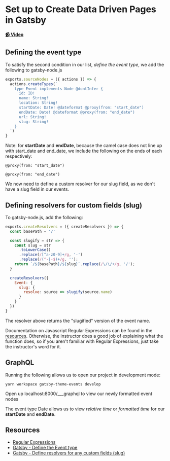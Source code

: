 # Set up to Create Data Driven Pages in Gatsby

**[📹 Video](https://egghead.io/lessons/gatsby-set-up-to-create-data-driven-pages-in-gatsby)**

## Defining the event type
To satisfy the second condition in our list, *define the event type*, we add the following to gatsby-node.js
```javascript
exports.sourceNodes = ({ actions }) => {
  actions.createTypes(`
    type Event implements Node @dontInfer {
      id: ID!
      name: String!
      location: String!
      startDate: Date! @dateformat @proxy(from: "start_date")
      endDate: Date! @dateformat @proxy(from: "end_date")
      url: String!
      slug: String!
    }
  `)
}
```

Note: for **startDate** and **endDate**, because the camel case does not line up with start_date and end_date, we include the following on the ends of each respectively:
```
@proxy(from: "start_date")
```
```
@proxy(from: "end_date")
```

We now need to define a custom resolver for our slug field, as we don't have a slug field in our events.

## Defining resolvers for custom fields (slug)
To gatsby-node.js, add the following:
```javascript
exports.createResolvers = ({ createResolvers }) => {
  const basePath = '/'

  const slugify = str => {
    const slug = str
      .toLowerCase()
      .replace(/[^a-z0-9]+/g, '-')
      .replace(/(^-|-$)+/g, '');
    return `/${basePath}/${slug}`.replace(/\/\/+/g, '/');
  }

  createResolvers({
    Event: {
      slug: {
        resolve: source => slugify(source.name)
      }
    }
  })
}
```

The resolver above returns the "slugified" version of the event name.

Documentation on Javascript Regular Expressions can be found in the [resources](https://developer.mozilla.org/en-US/docs/Web/JavaScript/Guide/Regular_Expressions). Otherwise, the instructor does a good job of explaining what the function does, so if you aren't familiar with Regular Expressions, just take the instructor's word for it.

## GraphQL
Running the following allows us to open our project in development mode:
```
yarn workspace gatsby-theme-events develop
```
Open up localhost:8000/\_\_\_graphql to view our newly formatted event nodes

The event type Date allows us to view *relative time* or *formatted time* for our **startDate** and **endDate**.

## Resources
- [Regular Expressions](https://developer.mozilla.org/en-US/docs/Web/JavaScript/Guide/Regular_Expressions)
- [Gatsby - Define the Event type](https://www.gatsbyjs.org/tutorial/building-a-theme/#define-the-event-type)
- [Gatsby - Define resolvers for any custom fields (slug)](https://www.gatsbyjs.org/tutorial/building-a-theme/#define-resolvers-for-any-custom-fields-slug)
